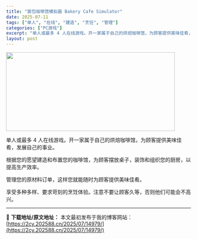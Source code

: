 ```yaml
---
title: "面包咖啡馆模拟器 Bakery Cafe Simulator"
date: 2025-07-11
tags: ["单人", "在线", "建造", "烹饪", "管理"]
categories: ["PC游戏"]
excerpt: "单人或最多 4 人在线游戏。开一家属于自己的烘焙咖啡馆，为顾客提供美味佳肴，发展自己的事业。 根据您的愿望建造和布置您的咖啡馆，为顾客摆放桌子，装饰和组织您的厨房，以提高生产效率。 管理您的原材料订单，这样您就能随时为顾客提供美味佳肴。 享受多种多样、要求苛刻的烹饪体验。注意不要让顾客久等，否则他们&hellip;"
layout: post
---
```


<img class="aligncenter size-full wp-image-14983" src="https://2cy.202588.cn/wp-content/uploads/2025/07/2025071107185424.webp" alt="" width="460" height="215" />

单人或最多 4 人在线游戏。开一家属于自己的烘焙咖啡馆，为顾客提供美味佳肴，发展自己的事业。

根据您的愿望建造和布置您的咖啡馆，为顾客摆放桌子，装饰和组织您的厨房，以提高生产效率。

管理您的原材料订单，这样您就能随时为顾客提供美味佳肴。

享受多种多样、要求苛刻的烹饪体验。注意不要让顾客久等，否则他们可能会不高兴。

---
📖 **下载地址/原文地址：** 本文最初发布于我的博客网站：[https://2cy.202588.cn/2025/07/14979/](https://2cy.202588.cn/2025/07/14979/)

